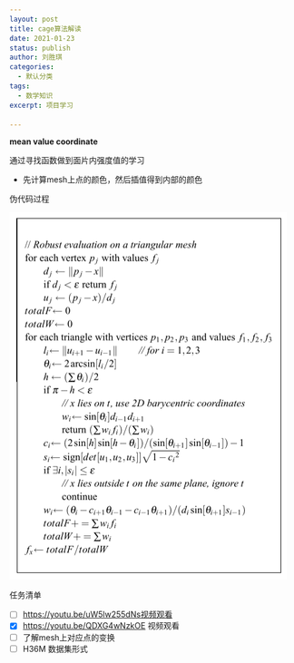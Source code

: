 ```yaml
---
layout: post
title: cage算法解读
date: 2021-01-23
status: publish
author: 刘胜琪
categories: 
  - 默认分类
tags: 
  - 数学知识
excerpt: 项目学习

---
```


**mean value coordinate**

通过寻找函数做到面片内强度值的学习

- 先计算mesh上点的颜色，然后插值得到内部的颜色

伪代码过程

![image-20220124103342087](2021-01-23-cage算法解读.assets/image-20220124103342087-16429916245781.png)



任务清单

- [ ] https://youtu.be/uW5lw255dNs视频观看
- [x] https://youtu.be/QDXG4wNzkOE 视频观看
- [ ] 了解mesh上对应点的变换
- [ ] H36M 数据集形式
